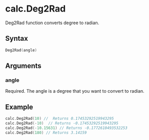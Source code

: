 # calc.Deg2Rad

Deg2Rad function converts degree to radian.

## Syntax

```go
Deg2Rad(angle)
```

## Arguments

### angle

Required. The angle is a degree that you want to convert to radian.

## Example

```go
calc.Deg2Rad(10) //  Returns 0.17453292519943295
calc.Deg2Rad(-10)  // Returns -0.17453292519943295
calc.Deg2Rad(-10.15631) // Returns -0.1772610493532253
calc.Deg2Rad(180) // Returns 3.14159
```
